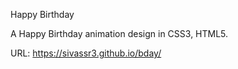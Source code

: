 Happy Birthday

A Happy Birthday animation design in CSS3, HTML5.

URL: https://sivassr3.github.io/bday/


